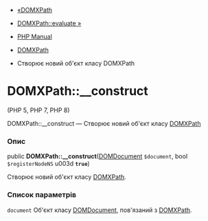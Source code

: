 - [«DOMXPath](class.domxpath.md)
- [DOMXPath::evaluate »](domxpath.evaluate.md)

- [PHP Manual](index.md)
- [DOMXPath](class.domxpath.md)
- Створює новий об'єкт класу DOMXPath

# DOMXPath::\_\_construct

(PHP 5, PHP 7, PHP 8)

DOMXPath::\_\_construct — Створює новий об'єкт класу
[DOMXPath](class.domxpath.md)

### Опис

public **DOMXPath::\_\_construct**([DOMDocument](class.domdocument.md)
`$document`, bool `$registerNodeNS` u003d **`true`**)

Створює новий об'єкт класу [DOMXPath](class.domxpath.md).

### Список параметрів

`document`
Об'єкт класу [DOMDocument](class.domdocument.md), пов'язаний з
[DOMXPath](class.domxpath.md).
